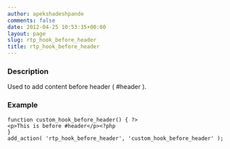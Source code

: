 ```yaml
---
author: apekshadeshpande
comments: false
date: 2012-04-25 10:53:35+00:00
layout: page
slug: rtp_hook_before_header
title: rtp_hook_before_header
---
```


### Description


Used to add content before header ( #header ).


### Example



    
    function custom_hook_before_header() { ?>
    <p>This is before #header</p><?php
    }
    add_action( 'rtp_hook_before_header', 'custom_hook_before_header' );
